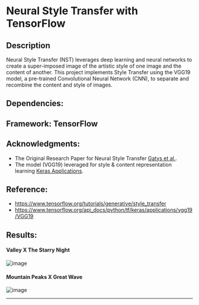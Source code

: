 
# Neural Style Transfer with TensorFlow

## Description
Neural Style Transfer (NST) leverages deep learning and neural networks to create a super-imposed image of the artistic style of one image and the content of another. This project implements Style Transfer using the VGG19 model, a pre-trained Convolutional Neural Network (CNN), to separate and recombine the content and style of images.

## Dependencies: 

## Framework: TensorFlow


## Acknowledgments:
- The Original Research Paper for Neural Style Transfer [Gatys et al.](https://arxiv.org/abs/1508.06576).
- The model (VGG19) leveraged for style & content representation learning [Keras Applications](https://keras.io/api/applications/).

## Reference:
- https://www.tensorflow.org/tutorials/generative/style_transfer
- https://www.tensorflow.org/api_docs/python/tf/keras/applications/vgg19/VGG19


## Results:

#### Valley X The Starry Night

![image](https://github.com/Shiivinnit/Neural-Style-Transfer/assets/109523266/2e487d20-0913-49f0-a57d-aa0a2c343d2a)

#### Mountain Peaks X Great Wave

![image](https://github.com/Shiivinnit/Neural-Style-Transfer/assets/109523266/c3593b00-e5f6-4169-9dc5-2419a24a5aa6)


---

